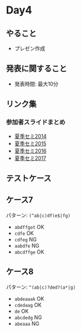 # Day4

## やること
- プレゼン作成

## 発表に関すること
- 発表時間: 最大10分

## リンク集

### 参加者スライドまとめ

- [夏季セミ2014](https://docs.google.com/spreadsheets/d/1jSAL_gY9HkPFOGiyZmYk7gLS2iDoTjT2Tx1m1aAo1DY/edit#gid=0)
- [夏季セミ2015](https://docs.google.com/spreadsheets/d/1D2LYnbC3m-v3kw7rt9mlD-6DQcU1lgZdpJr2wl9yaCI/edit#gid=0)
- [夏季セミ2016](https://docs.google.com/spreadsheets/d/127eEl3yJ6aLh8e5p37QtMha4nrC1mnCK0TOsOrUsHeo/edit#gid=0)
- [夏季セミ2017](https://docs.google.com/spreadsheets/d/1QRIgxuO8MJW_E2lrAeeHzzRV3Kotio_C4qARzHr9JYI/edit#gid=0)

## テストケース

## ケース7
パターン: `(^ab|c)df(e$|fg)`

- `abdffgot` OK
- `cdfe` OK
- `cdfeg` NG
- `aabdfe` NG
- `abcdffge` OK

## ケース8
パターン: `^(ab|c)?ded?(a*|g)`

- `abdeaaak` OK
- `cdedaag` OK
- `de` OK
- `abcdedg` NG
- `abeaaa` NG
